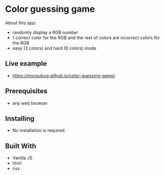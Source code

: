 # Color guessing game

About this app:

* randomly display a RGB number
* 1 correct color for the RGB and the rest of colors are incorrect colors for the RGB
* easy (3 colors) and hard (6 colors) mode

## Live example

* https://myosubug.github.io/color-guessing-game/

## Prerequisites

* any web browser

## Installing

* No installation is required.

## Built With

* Vanilla JS
* html
* css
